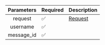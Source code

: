 | Parameters | Required           | Description           |
|:----------:|--------------------|-----------------------|
|  request   | :white_check_mark: | [Request](Request.md) |
|  username  | :white_check_mark: |                       |
| message_id | :white_check_mark: |                       |